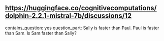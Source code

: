 ## https://huggingface.co/cognitivecomputations/dolphin-2.2.1-mistral-7b/discussions/12

contains_question: yes
question_part: Sally is faster than Paul. Paul is faster than Sam. Is Sam faster than Sally?